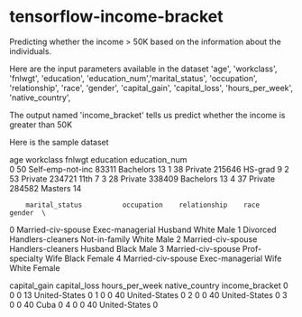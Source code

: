 # tensorflow-income-bracket
Predicting whether the income > 50K based on the information about the individuals.

Here are the input parameters available in the dataset 
'age', 'workclass', 'fnlwgt', 'education', 'education_num','marital_status', 'occupation', 'relationship', 'race', 'gender',
'capital_gain', 'capital_loss', 'hours_per_week', 'native_country',
    
The output named 'income_bracket' tells us  predict whether the income is greater than 50K    
   
Here is the sample dataset

age          workclass  fnlwgt   education  education_num  \
0   50   Self-emp-not-inc   83311   Bachelors             13
1   38            Private  215646     HS-grad              9
2   53            Private  234721        11th              7
3   28            Private  338409   Bachelors             13
4   37            Private  284582     Masters             14

        marital_status          occupation    relationship    race   gender  \
0   Married-civ-spouse     Exec-managerial         Husband   White     Male
1             Divorced   Handlers-cleaners   Not-in-family   White     Male
2   Married-civ-spouse   Handlers-cleaners         Husband   Black     Male
3   Married-civ-spouse      Prof-specialty            Wife   Black   Female
4   Married-civ-spouse     Exec-managerial            Wife   White   Female

   capital_gain  capital_loss  hours_per_week  native_country  income_bracket
0             0             0              13   United-States               0
1             0             0              40   United-States               0
2             0             0              40   United-States               0
3             0             0              40            Cuba               0
4             0             0              40   United-States               0
